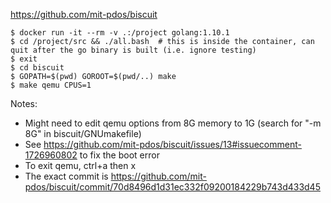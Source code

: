 https://github.com/mit-pdos/biscuit

```
$ docker run -it --rm -v .:/project golang:1.10.1
$ cd /project/src && ./all.bash  # this is inside the container, can quit after the go binary is built (i.e. ignore testing)
$ exit
$ cd biscuit
$ GOPATH=$(pwd) GOROOT=$(pwd/..) make
$ make qemu CPUS=1
```

Notes:
- Might need to edit qemu options from 8G memory to 1G (search for "-m 8G" in biscuit/GNUmakefile)
- See https://github.com/mit-pdos/biscuit/issues/13#issuecomment-1726960802 to fix the boot error
- To exit qemu, ctrl+a then x
- The exact commit is https://github.com/mit-pdos/biscuit/commit/70d8496d1d31ec332f09200184229b743d433d45

